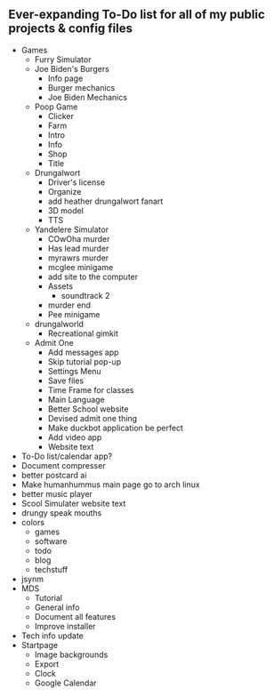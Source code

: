 ## Ever-expanding To-Do list for **all** of my public projects & config files
-   Games
    -   Furry Simulator
    -   Joe Biden's Burgers
        -   Info page
        -   Burger mechanics
        -   Joe Biden Mechanics
    -   Poop Game
        -   Clicker
        -   Farm
        -   Intro
        -   Info
        -   Shop
        -   Title
    -   Drungalwort
        -   Driver's license
        -   Organize
        -   add heather drungalwort fanart
        -   3D model
        -   TTS
    -   Yandelere Simulator
        -   COwOha murder
        -   Has lead murder
        -   myrawrs murder
        -   mcglee minigame
        -   add site to the computer
        -   Assets
            -   soundtrack 2
        -   murder end
        -   Pee minigame
    -   drungalworld
        -   Recreational gimkit
    -   Admit One
        -   Add messages app
        -   Skip tutorial pop-up
        -   Settings Menu
        -   Save files
        -   Time Frame for classes
        -   Main Language
        -   Better School website
        -   Devised admit one thing
        -   Make duckbot application be perfect
        -   Add video app
        -   Website text
-   To-Do list/calendar app?
-   Document compresser
-   better postcard ai
-   Make humanhummus main page go to arch linux
-   better music player
-   Scool Simulater website text
-   drungy speak mouths
-   colors
    -   games
    -   software
    -   todo
    -   blog
    -   techstuff
-   jsynm
-   MDS
    -   Tutorial
    -   General info
    -   Document all features
    -   Improve installer
-   Tech info update
-   Startpage
    -   Image backgrounds
    -   Export
    -   Clock
    -   Google Calendar
